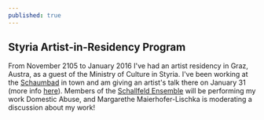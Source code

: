 ```yaml
---
published: true
---
```




## Styria Artist-in-Residency Program

From November 2105 to January 2016 I've had an artist residency in Graz, Austra, as a guest of the Ministry of Culture in Styria.  I've been working at the [Schaumbad](http://web455.webbox333.server-home.org/) in town and am giving an artist's talk there on January 31 (more info [here](http://web455.webbox333.server-home.org/index.php?pageid=3&l=1&sid=255)).  Members of the [Schallfeld Ensemble](http://www.schallfeldensemble.com/) will be performing my work Domestic Abuse, and Margarethe Maierhofer-Lischka is moderating a discussion about my work!
